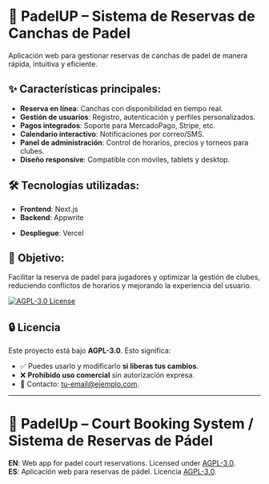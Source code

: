 # 📲 PadelUP – Sistema de Reservas de Canchas de Padel  

Aplicación web para gestionar reservas de canchas de padel de manera rápida, intuitiva y eficiente.  

## ✨ Características principales:  
- **Reserva en línea**: Canchas con disponibilidad en tiempo real.  
- **Gestión de usuarios**: Registro, autenticación y perfiles personalizados.  
- **Pagos integrados**: Soporte para MercadoPago, Stripe, etc.  
- **Calendario interactivo**: Notificaciones por correo/SMS.  
- **Panel de administración**: Control de horarios, precios y torneos para clubes.  
- **Diseño responsive**: Compatible con móviles, tablets y desktop.  

## 🛠 Tecnologías utilizadas:  
- **Frontend**: Next.js  
- **Backend**: Appwrite 
<!-- - **Base de datos**: PostgreSQL / Firebase   -->
- **Despliegue**: Vercel  

## 🚀 Objetivo:  
Facilitar la reserva de padel para jugadores y optimizar la gestión de clubes, reduciendo conflictos de horarios y mejorando la experiencia del usuario.  


[![AGPL-3.0 License](https://img.shields.io/badge/License-AGPL%203.0-blue.svg)](https://opensource.org/licenses/AGPL-3.0)

## 🔒 Licencia
Este proyecto está bajo **AGPL-3.0**. Esto significa:
- ✅ Puedes usarlo y modificarlo **si liberas tus cambios**.
- ❌ **Prohibido uso comercial** sin autorización expresa.
- 📩 Contacto: [tu-email@ejemplo.com](mailto:tu-email@ejemplo.com).

---

# 🎾 PadelUp – Court Booking System / Sistema de Reservas de Pádel  

**EN**: Web app for padel court reservations. Licensed under [AGPL-3.0](LICENSE).  
**ES**: Aplicación web para reservas de pádel. Licencia [AGPL-3.0](LICENSE).  
